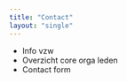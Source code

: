 ```yaml
---
title: "Contact"
layout: "single"
---
```

<div class="block--centered">
<ul>
	<li>Info vzw</li>
	<li>Overzicht core orga leden</li>
	<li>Contact form</li>
</ul>
</div>